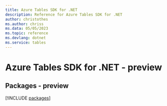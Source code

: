 ```yaml
---
title: Azure Tables SDK for .NET
description: Reference for Azure Tables SDK for .NET
author: christothes
ms.author: chriss
ms.data: 05/05/2023
ms.topic: reference
ms.devlang: dotnet
ms.service: tables
---
```

# Azure Tables SDK for .NET - preview
## Packages - preview
[!INCLUDE [packages](tables-index.md)]